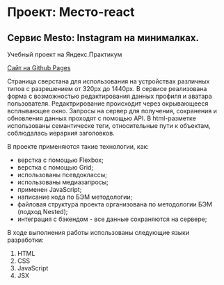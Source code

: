 # Проект: Место-react

## Cервис Mesto: Instagram на минималках.

Учебный проект на Яндекс.Практикум

[Сайт на Github Pages](https://hr1stos.github.io/react-mesto-auth/)

Страница сверстана для использования на устройствах различных типов с разрешением от 320px до 1440px. В сервисе реализована форма с возможностью редактирования данных профиля и аватара пользователя. Редактрирование происходит через окрывающееся всплывающее окно. Запросы на сервер для получения, сохранения и обновления данных проходят с помощью API. В html-разметке использованы семантическе теги, относительные пути к объектам, соблюдалась иерархия заголовков.


В проекте применяются такие технологии, как:

- верстка с помощью Flexbox;
- верстка с помощью Grid;
- использованы псевдоклассы;
- использованы медиазапросы;
- применен JavaScript;
- написание кода по БЭМ методологии;
- файловая структура проекта организована по методологии БЭМ (подход Nested);
- интеграция с бэкендом - все данные сохраняются на сервере;


В ходе выполнения работы использованы следующие языки разработки:

1. HTML
2. CSS
3. JavaScript
4. JSX